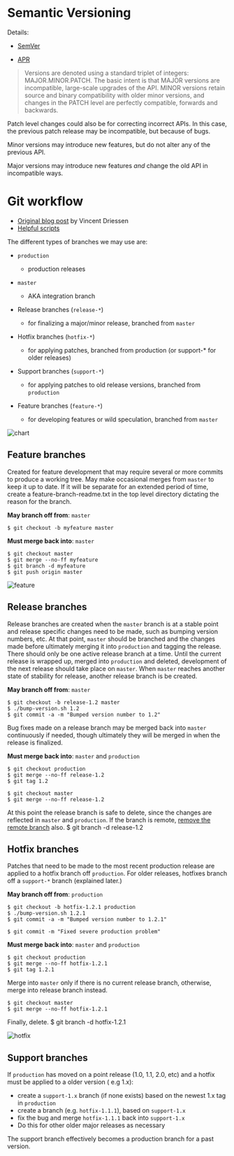 Semantic Versioning
===================
Details:

* [SemVer](http://semver.org/)

* [APR](http://apr.apache.org/versioning.html)

> Versions are denoted using a standard triplet of integers: MAJOR.MINOR.PATCH. The basic intent is that MAJOR versions are incompatible, large-scale upgrades of the API. MINOR versions retain source and binary compatibility with older minor versions, and changes in the PATCH level are perfectly compatible, forwards and backwards.


Patch level changes could also be for correcting incorrect APIs. In this case, the previous patch release may be incompatible, but because of bugs.

Minor versions may introduce new features, but do not alter any of the previous API.

Major versions may introduce new features *and* change the old API in incompatible ways.

Git workflow
============
* [Original blog post](http://nvie.com/archives/323/) by Vincent Driessen
* [Helpful scripts](http://github.com/zaach/gitflow)

The different types of branches we may use are:

* `production`
	* production releases
		
* `master`
	* AKA integration branch
		
* Release branches (`release-*`)
	* for finalizing a major/minor release, branched from `master`
		
* Hotfix branches (`hotfix-*`)
	* for applying patches, branched from production (or support-* for older releases)
		
* Support branches (`support-*`)
	* for applying patches to old release versions, branched from `production`
		
* Feature branches (`feature-*`)
	* for developing features or wild speculation, branched from `master`

![chart](http://nvie.com/wp-content/uploads/2009/12/Screen-shot-2009-12-24-at-11.32.03.png)

Feature branches
----------------
Created for feature development that may require several or more commits to produce a working tree. May make occasional merges from `master` to keep it up to date. If it will be separate for an extended period of time, create a feature-branch-readme.txt in the top level directory dictating the reason for the branch.

**May branch off from**: `master`
	
	$ git checkout -b myfeature master

**Must merge back into**: `master`
	
	$ git checkout master
	$ git merge --no-ff myfeature
	$ git branch -d myfeature
	$ git push origin master

![feature](http://nvie.com/wp-content/uploads/2009/12/fb.png)

Release branches
----------------
Release branches are created when the `master` branch is at a stable point and release specific changes need to be made, such as bumping version numbers, etc. At that point, `master` should be branched and the changes made before ultimately merging it into `production` and tagging the release. There should only be one active release branch at a time. Until the current release is wrapped up, merged into `production` and deleted, development of the next release should take place on `master`. When `master` reaches another state of stability for release, another release branch is be created.

**May branch off from**: `master`
	
	$ git checkout -b release-1.2 master
	$ ./bump-version.sh 1.2
	$ git commit -a -m "Bumped version number to 1.2"
	
Bug fixes made on a release branch may be merged back into `master` continuously if needed, though ultimately they will be merged in when the release is finalized.

**Must merge back into**: `master` and `production`
	
	$ git checkout production
	$ git merge --no-ff release-1.2
	$ git tag 1.2
	
	$ git checkout master
	$ git merge --no-ff release-1.2

At this point the release branch is safe to delete, since the changes are reflected in `master` and `production`. If the branch is remote, [remove the remote branch](http://github.com/guides/remove-a-remote-branch) also.
	$ git branch -d release-1.2
	
Hotfix branches
---------------
Patches that need to be made to the most recent production release are applied to a hotfix branch off `production`.  For older releases, hotfixes branch off a `support-*` branch (explained later.)

**May branch off from**: `production`
	
	$ git checkout -b hotfix-1.2.1 production
	$ ./bump-version.sh 1.2.1
	$ git commit -a -m "Bumped version number to 1.2.1"
	
	$ git commit -m "Fixed severe production problem"
	
**Must merge back into**: `master` and `production`
	
	$ git checkout production
	$ git merge --no-ff hotfix-1.2.1
	$ git tag 1.2.1
	
Merge into `master` only if there is no current release branch, otherwise, merge into release branch instead.
	
	$ git checkout master
	$ git merge --no-ff hotfix-1.2.1
	
Finally, delete.
	$ git branch -d hotfix-1.2.1

![hotfix](http://nvie.com/wp-content/uploads/2010/01/hotfix-branches1.png)
	
Support branches
----------------

If `production` has moved on a point release (1.0, 1.1, 2.0, etc) and a hotfix must be applied to a older version ( e.g 1.x):

* create a `support-1.x` branch (if none exists) based on the newest 1.x tag in `production`
* create a branch (e.g. `hotfix-1.1.1`), based on `support-1.x`
* fix the bug and merge `hotfix-1.1.1` back into `support-1.x`
* Do this for other older major releases as necessary
	
The support branch effectively becomes a production branch for a past version.

